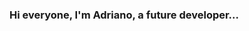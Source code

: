 ### Hi everyone, I'm Adriano, a future developer...

<!--
**adrianosfreitas/adrianosfreitas** is a ✨ _special_ ✨ repository because its `README.md` (this file) appears on your GitHub profile.

Here are some ideas to get you started:

- 🔭 I’m currently working on open source projects
- 🌱 I’m currently learning Java and your fundamentals
- 👯 I’m looking to collaborate on open source projects
- 🤔 I’m looking for help with ...
- 📫 How to reach me: dev.adrianosf@gmail.com
- ⚡ Fun fact: I'm Electrical Enginner 
-->
